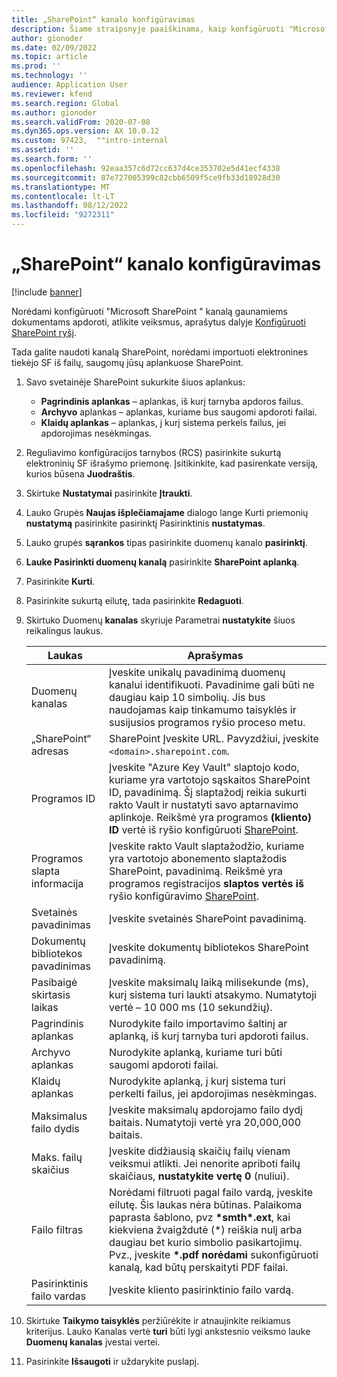 ```yaml
---
title: „SharePoint“ kanalo konfigūravimas
description: Šiame straipsnyje paaiškinama, kaip konfigūruoti "Microsoft" kanalą SharePoint gaunaoms elektroninėms SF apdoroti.
author: gionoder
ms.date: 02/09/2022
ms.topic: article
ms.prod: ''
ms.technology: ''
audience: Application User
ms.reviewer: kfend
ms.search.region: Global
ms.author: gionoder
ms.search.validFrom: 2020-07-08
ms.dyn365.ops.version: AX 10.0.12
ms.custom: 97423,  ""intro-internal
ms.assetid: ''
ms.search.form: ''
ms.openlocfilehash: 92eaa357c6d72cc637d4ce353702e5d41ecf4338
ms.sourcegitcommit: 87e727005399c82cbb6509f5ce9fb33d18928d30
ms.translationtype: MT
ms.contentlocale: lt-LT
ms.lasthandoff: 08/12/2022
ms.locfileid: "9272311"
---
```

# <a name="configure-a-sharepoint-channel"></a>„SharePoint“ kanalo konfigūravimas

[!include [banner](../includes/banner.md)]

Norėdami konfigūruoti "Microsoft SharePoint " kanalą gaunamiems dokumentams apdoroti, atlikite veiksmus, aprašytus dalyje [Konfigūruoti SharePoint ryšį](e-invoicing-create-sharepoint-connection.md).

Tada galite naudoti kanalą SharePoint, norėdami importuoti elektronines tiekėjo SF iš failų, saugomų jūsų aplankuose SharePoint.

1. Savo svetainėje SharePoint sukurkite šiuos aplankus:

    - **Pagrindinis aplankas** – aplankas, iš kurį tarnyba apdoros failus.
    - **Archyvo** aplankas – aplankas, kuriame bus saugomi apdoroti failai.
    - **Klaidų aplankas** – aplankas, į kurį sistema perkels failus, jei apdorojimas nesėkmingas.

2. Reguliavimo konfigūracijos tarnybos (RCS) pasirinkite sukurtą elektroninių SF išrašymo priemonę. Įsitikinkite, kad pasirenkate versiją, kurios būsena **Juodraštis**.
3. Skirtuke **Nustatymai** pasirinkite **Įtraukti**.
4. Lauko Grupės **Naujas išplečiamajame** dialogo lange Kurti priemonių **nustatymą** pasirinkite pasirinktį Pasirinktinis **nustatymas**.
5. Lauko grupės **sąrankos** tipas pasirinkite duomenų kanalo **pasirinktį**.
6. **Lauke Pasirinkti duomenų kanalą** pasirinkite **SharePoint aplanką**.
7. Pasirinkite **Kurti**.
8. Pasirinkite sukurtą eilutę, tada pasirinkite **Redaguoti**.
9. Skirtuko Duomenų **kanalas** skyriuje Parametrai **nustatykite** šiuos reikalingus laukus.

    | Laukas                 | Aprašymas |
    |-----------------------|-------------|
    | Duomenų kanalas          | Įveskite unikalų pavadinimą duomenų kanalui identifikuoti. Pavadinime gali būti ne daugiau kaip 10 simbolių. Jis bus naudojamas kaip tinkamumo taisyklės ir susijusios programos ryšio proceso metu. |
    | „SharePoint“ adresas    | SharePoint Įveskite URL. Pavyzdžiui, įveskite `<domain>.sharepoint.com`. |
    | Programos ID        | Įveskite "Azure Key Vault" slaptojo kodo, kuriame yra vartotojo sąskaitos SharePoint ID, pavadinimą. Šį slaptažodį reikia sukurti rakto Vault ir nustatyti savo aptarnavimo aplinkoje. Reikšmė yra programos **(kliento) ID** vertė iš ryšio konfigūruoti [SharePoint](e-invoicing-create-sharepoint-connection.md). |
    | Programos slapta informacija    | Įveskite rakto Vault slaptažodžio, kuriame yra vartotojo abonemento slaptažodis SharePoint, pavadinimą. Reikšmė yra programos registracijos **slaptos vertės iš** ryšio konfigūravimo [SharePoint](e-invoicing-create-sharepoint-connection.md). |
    | Svetainės pavadinimas             | Įveskite svetainės SharePoint pavadinimą. |
    | Dokumentų bibliotekos pavadinimas | Įveskite dokumentų bibliotekos SharePoint pavadinimą. |
    | Pasibaigė skirtasis laikas               | Įveskite maksimalų laiką milisekunde (ms), kurį sistema turi laukti atsakymo. Numatytoji vertė – 10 000 ms (10 sekundžių). |
    | Pagrindinis aplankas           | Nurodykite failo importavimo šaltinį ar aplanką, iš kurį tarnyba turi apdoroti failus. |
    | Archyvo aplankas        | Nurodykite aplanką, kuriame turi būti saugomi apdoroti failai. |
    | Klaidų aplankas          | Nurodykite aplanką, į kurį sistema turi perkelti failus, jei apdorojimas nesėkmingas. |
    | Maksimalus failo dydis         | Įveskite maksimalų apdorojamo failo dydį baitais. Numatytoji vertė yra 20,000,000 baitais. |
    | Maks. failų skaičius      | Įveskite didžiausią skaičių failų vienam veiksmui atlikti. Jei nenorite apriboti failų skaičiaus, **nustatykite vertę 0** (nuliui). |
    | Failo filtras           | Norėdami filtruoti pagal failo vardą, įveskite eilutę. Šis laukas nėra būtinas. Palaikoma paprasta šablono, pvz **\*smth\*.ext**, kai kiekviena žvaigždutė (\*) reiškia nulį arba daugiau bet kurio simbolio pasikartojimų. Pvz., įveskite **\*.pdf norėdami** sukonfigūruoti kanalą, kad būtų perskaityti PDF failai. |
    | Pasirinktinis failo vardas      | Įveskite kliento pasirinktinio failo vardą. |

10. Skirtuke **Taikymo taisyklės** peržiūrėkite ir atnaujinkite reikiamus kriterijus. Lauko Kanalas vertė **turi** būti lygi ankstesnio veiksmo lauke **Duomenų kanalas** įvestai vertei.
11. Pasirinkite **Išsaugoti** ir uždarykite puslapį.
